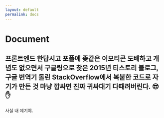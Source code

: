 ```yaml
---
layout: default
permalink: docs
---
```


# Document

## 프론트엔드 한답시고 포폴에 좆같은 이모티콘 도배하고 개념도 없으면서 구글링으로 찾은 2015년 티스토리 블로그, 구글 번역기 돌린 StackOverflow에서 복붙한 코드로 자기가 만든 것 마냥 깝싸면 진짜 귀싸대기 다때려버린다. 😎 ✋

사실 내 얘기야. 